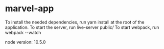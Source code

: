 # marvel-app

To install the needed dependencies, run yarn install at the root of the application.
To start the server, run live-server public/
To start webpack, run webpack --watch

node version: 10.5.0